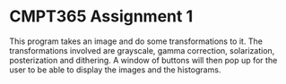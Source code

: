# CMPT365 Assignment 1

This program takes an image and do some transformations to it. The transformations involved are grayscale, gamma correction, solarization, posterization and dithering. A window of buttons will then pop up for the user to be able to display the images and the histograms.
